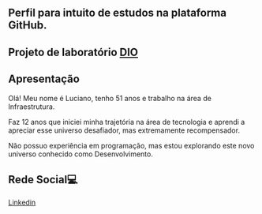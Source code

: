 ## Perfil para intuito de estudos na plataforma GitHub.

## Projeto de laboratório [DIO](https://github.com/digitalinnovationone/dio-lab-open-source)

## Apresentação
Olá! Meu nome é Luciano, tenho 51 anos e trabalho na área de Infraestrutura.

Faz 12 anos que iniciei minha trajetória na área de tecnologia e aprendi a apreciar esse universo desafiador, mas extremamente recompensador.

Não possuo experiência em programação, mas estou explorando este novo universo conhecido como Desenvolvimento.

## Rede Social💻

[Linkedin](https://www.linkedin.com/in/luciano-roberto-bb583b64/)
